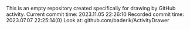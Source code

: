 This is an empty repository created specifically for drawing by GitHub activity.
Current commit time: 2023.11.05 22:26:10
Recorded commit time: 2023.07.07 22:25:14(0)
Look at: github.com/baderik/ActivityDrawer
